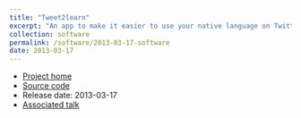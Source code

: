 ```yaml
---
title: "Tweet2learn"
excerpt: "An app to make it easier to use your native language on Twitter"
collection: software
permalink: /software/2013-03-17-software
date: 2013-03-17
---
```


* [Project home](http://indigenoustweets.com/tweet2learn/ga/)
* [Source code](https://github.com/kscanne/tweet2learn)
* Release date: 2013-03-17
* [Associated talk](/talks/2013-05-30-talk)
